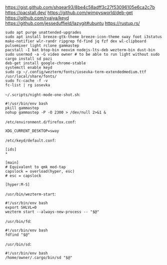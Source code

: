 https://gist.github.com/shqear93/8be4c58adff3c27f53096105e6ca2c7b
https://pacstall.dev/
https://github.com/wimpysworld/deb-get
https://github.com/rvaiya/keyd
https://github.com/jesseduffield/lazygit#ubuntu
https://rustup.rs/

```
sudo apt purge unattended-upgrades
sudo apt install breeze-gtk-theme breeze-icon-theme sway foot i3status mako-notifier wlr-randr ripgrep fd-find jq fzf dex wl-clipboard pulsemixer light rclone gammastep
pacstall -I bat btop-bin neovim nodejs-lts-deb wezterm-bin dust-bin
sudo usermod -a -G video owner # to be able to run light without sudo
cargo install sd pazi
deb-get install google-chrome-stable
systemctl enable keyd
sudo cp ~/.config/wezterm/fonts/iosevka-term-extendedmedium.ttf /usr/local/share/fonts/
sudo fc-cache -f -v
fc-list | rg iosevka
```

`~/.scripts/night-mode-one-shot.sh`:
```
#!/usr/bin/env bash
pkill gammastep
nohup gammastep -P -O 2300 > /dev/null 2>&1 &
```

`/etc/environment.d/firefox.conf`:
```
XDG_CURRENT_DESKTOP=sway
```

`/etc/keyd/default.conf`:
```
[ids]
*

[main]
# Equivalent to qmk mod-tap
capslock = overload(hyper, esc)
# esc = capslock

[hyper:M-S]
```

`/usr/bin/wezterm-start`:
```
#!/usr/bin/env bash
export SHLVL=0
wezterm start --always-new-process -- "$@"
```

`/usr/bin/fd`:
```
#!/usr/bin/env bash
fdfind "$@"
```

`/usr/bin/sd`:
```
#!/usr/bin/env bash
/home/owner/.cargo/bin/sd "$@"
```
